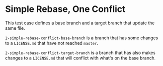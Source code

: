 # Simple Rebase, One Conflict

This test case defines a base branch and a target branch that update the same file.

`2-simple-rebase-conflict-base-branch` is a branch that has some changes to a `LICENSE.md` that have not reached `master`.

`2-simple-rebase-conflict-target-branch` is a branch that has also makes changes to a `LICENSE.md` that will conflict with what's on the base branch.



